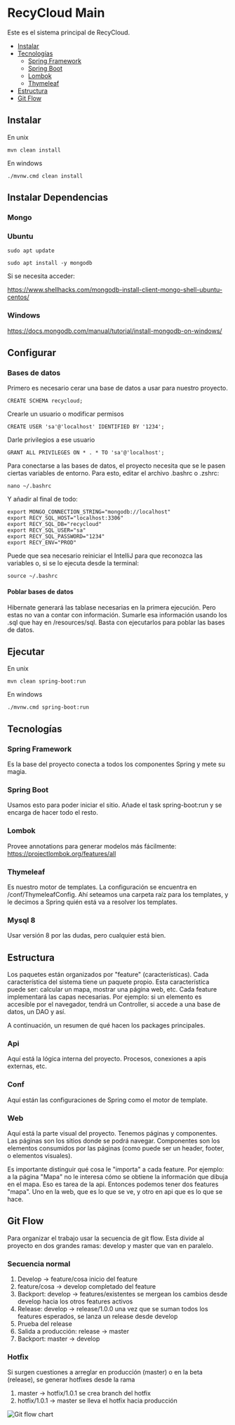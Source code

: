 # RecyCloud Main

Este es el sistema principal de RecyCloud.

- [Instalar](#instalar)
- [Tecnologías](#tecnologías)
  - [Spring Framework](#spring-framework)
  - [Spring Boot](#spring-boot)
  - [Lombok](#lombok)
  - [Thymeleaf](#thymeleaf)
- [Estructura](#estructura)
- [Git Flow](#git-flow)

## Instalar

En unix
```shell script
mvn clean install
```

En windows
```shell script
./mvnw.cmd clean install
```

## Instalar Dependencias

### Mongo

### Ubuntu

```shell script
sudo apt update
```

```shell script
sudo apt install -y mongodb
```

Si se necesita acceder:

https://www.shellhacks.com/mongodb-install-client-mongo-shell-ubuntu-centos/

### Windows

https://docs.mongodb.com/manual/tutorial/install-mongodb-on-windows/

## Configurar

### Bases de datos

Primero es necesario cerar una base de datos a usar para nuestro proyecto.

```mysql
CREATE SCHEMA recycloud;
```

Crearle un usuario o modificar permisos

```mysql
CREATE USER 'sa'@'localhost' IDENTIFIED BY '1234';
```

Darle privilegios a ese usuario

```mysql
GRANT ALL PRIVILEGES ON * . * TO 'sa'@'localhost';
```

Para conectarse a las bases de datos, el proyecto necesita que se le pasen ciertas variables de entorno. Para esto, editar el archivo .bashrc o .zshrc:

```shell script
nano ~/.bashrc
```

Y añadir al final de todo:

```shell script
export MONGO_CONNECTION_STRING="mongodb://localhost"
export RECY_SQL_HOST="localhost:3306"
export RECY_SQL_DB="recycloud"
export RECY_SQL_USER="sa"
export RECY_SQL_PASSWORD="1234"
export RECY_ENV="PROD"
```

Puede que sea necesario reiniciar el IntelliJ para que reconozca las variables o, si se lo ejecuta desde la terminal:

```shell script
source ~/.bashrc
```

#### Poblar bases de datos

Hibernate generará las tablase necesarias en la primera ejecución. Pero estas no van a contar con información. Sumarle esa información usando los .sql que hay en /resources/sql.
Basta con ejecutarlos para poblar las bases de datos.

## Ejecutar

En unix
```shell script
mvn clean spring-boot:run
```

En windows
```shell script
./mvnw.cmd spring-boot:run
```

## Tecnologías

### Spring Framework
Es la base del proyecto conecta a todos los componentes Spring y mete su magia.

### Spring Boot
Usamos esto para poder iniciar el sitio. Añade el task spring-boot:run y se encarga de hacer todo el resto.

### Lombok
Provee annotations para generar modelos más fácilmente: https://projectlombok.org/features/all

### Thymeleaf
Es nuestro motor de templates. La configuración se encuentra en /conf/ThymeleafConfig. Ahí seteamos una carpeta raíz para los templates, y le decimos a Spring quién está va a resolver los templates.

### Mysql 8
Usar versión 8 por las dudas, pero cualquier está bien.

## Estructura
Los paquetes están organizados por "feature" (características). Cada característica del sistema tiene un paquete propio. Esta característica puede ser: calcular un mapa, mostrar una página web, etc. Cada feature implementará las capas necesarias. Por ejemplo: si un elemento es accesible por el navegador, tendrá un Controller, si accede a una base de datos, un DAO y así.

A continuación, un resumen de qué hacen los packages principales.

### Api
Aquí está la lógica interna del proyecto. Procesos, conexiones a apis externas, etc.

### Conf
Aquí están las configuraciones de Spring como el motor de template.

### Web
Aquí está la parte visual del proyecto. Tenemos páginas y componentes. Las páginas son los sitios donde se podrá navegar. Componentes son los elementos consumidos por las páginas (como puede ser un header, footer, o elementos visuales).

Es importante distinguir qué cosa le "importa" a cada feature. Por ejemplo: a la página "Mapa" no le interesa cómo se obtiene la información que dibuja en el mapa. Eso es tarea de la api. Entonces podemos tener dos features "mapa". Uno en la web, que es lo que se ve, y otro en api que es lo que se hace.

## Git Flow
Para organizar el trabajo usar la secuencia de git flow. Esta divide al proyecto en dos grandes ramas: develop y master que van en paralelo.

### Secuencia normal
1. Develop -> feature/cosa inicio del feature
2. feature/cosa -> develop completado del feature
3. Backport: develop -> features/existentes se mergean los cambios desde develop hacia los otros features activos
4. Release: develop -> release/1.0.0 una vez que se suman todos los features esperados, se lanza un release desde develop
5. Prueba del release
6. Salida a producción: release -> master
7. Backport: master -> develop

### Hotfix
Si surgen cuestiones a arreglar en producción (master) o en la beta (release), se generar hotfixes desde la rama
1. master -> hotfix/1.0.1 se crea branch del hotfix
2. hotfix/1.0.1 -> master se lleva el hotfix hacia producción

![Git flow chart](https://leanpub.com/site_images/git-flow/git-flow-nvie.png "Git Flow Chart")